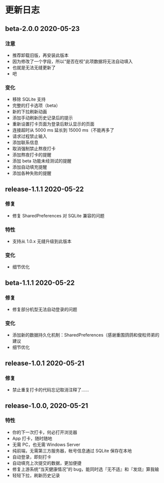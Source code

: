 # 更新日志

## beta-2.0.0 2020-05-23

### 注意

- 推荐卸载旧版，再安装此版本
- 因为修改了一个字段，所以“是否在校”此项数据将无法自动填入
- 也就是无法无缝更新了
- 吧

### 变化

- 移除 SQLite 支持
- 完整的打卡选项（beta）
- 新的下拉刷新动画
- 添加手动刷新历史记录后的提示
- 重新设置打卡页面为登录后默认显示的页面
- 连接超时从 5000 ms 延长到 15000 ms（不能再多了
- 请求过程禁止输入
- 添加联系信息
- 取消强制禁止熬夜打卡
- 添加熬夜打卡的提醒
- 添加 beta 功能未经测试的提醒
- 添加自动填充提醒
- 添加各种失败的提醒

## release-1.1.1 2020-05-22

### 修复

- 修复 SharedPreferences 对 SQLite 兼容的问题

### 特性

- 支持从 1.0.x 无缝升级到此版本

### 变化

- 细节优化

## beta-1.1.1 2020-05-22

### 修复

- 修复部分机型无法自动登录的问题

### 变化

- 添加新的数据持久化机制：SharedPreferences（感谢重围鸽鸽和俊粒师弟的建议
- 细节优化

## release-1.0.1 2020-05-21

### 修复

- 禁止重复打卡的代码忘记取消注释了……

## release-1.0.0, 2020-05-21

### 特性

- 你的下一次打卡，何必打开浏览器
- App 打卡，随时随地
- 无需 PC，也无需 Windows Server
- 纯前端，无需第三方服务器，帐号信息通过 SQLite 保存在本地
- 自动登录，即刻打卡
- 自动填充上次提交的数据，更加便捷
- 修复上游系统“当天健康情况”的 bug，能同时选『无不适』和『发烧』算我输
- 轻轻下拉，刷新历史记录
